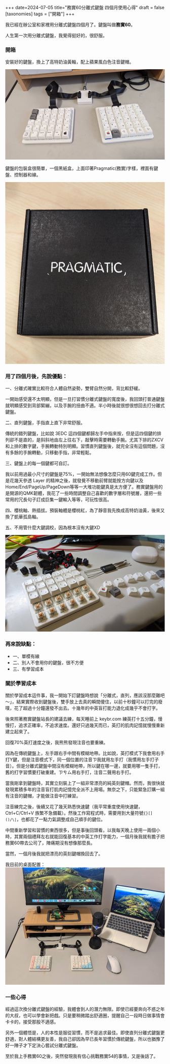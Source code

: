 +++
date=2024-07-05
title="務實60分離式鍵盤 四個月使用心得"
draft = false
[taxonomies]
tags = ["開箱"]
+++

我已經在辦公室和家裡用分離式鍵盤四個月了。鍵盤叫做**務實60**。

人生第一次用分離式鍵盤，我覺得挺好的，很舒服。

### 開箱

安裝好的鍵盤，換上了高特奶油黃軸，配上蘋果風白色注音鍵帽。

![務實60](/img/pragmatic/keyboard.jpg)

鍵盤的包裝盒很簡單，一個黑紙盒，上面印著Pragmatic(務實)字樣，裡面有鍵盤、控制器和線。

![Pragmatic60 Box](/img/pragmatic/box.jpg)

### 用了四個月後，先說優點：

一、分離式確實比較符合人體自然姿勢，雙臂自然分開，背比較舒緩。

一開始感受還不太明顯，但是一旦打習慣分離式鍵盤的寬度後，我回頭打普通鍵盤就明顯感受到背部緊繃，以及手腕的扭曲不適。半小時後就很想很想回去打分離式鍵盤。

二、直列鍵盤，手指直上直下非常舒服。

傳統的錯列鍵盤，比如說 3EDC 這四個鍵都歸左手中指來按，但是這四個鍵的排列卻不是直的，是斜斜地由左上往右下，敲擊時需要轉動手腕。尤其下排的ZXCV和上排的數字鍵，手腕轉動特別明顯。習慣直列鍵盤後，就完全沒有這個問題，沒有多餘的手腕轉動，只移動手指，非常輕鬆。

三、鍵盤上的每一個鍵都可自訂。

我以前用過最小尺寸的鍵盤是75%，一開始無法想像怎麼只用60鍵完成工作。但是花幾天參透 Layer 的精神之後，就發覺不移動前臂就能按方向鍵以及Home/End/PageUp/PageDown等等一大堆功能鍵真是太方便了。務實鍵盤用的是開源的QMK韌體，我花了一些時間調整自己喜歡的數字層和符號層，還把一些常用的冗長句子訂成巨集一鍵輸入等等，可玩性很高。

四、櫻桃軸、熱插拔。預裝軸體是櫻桃紅，為了靜音我先換成高特奶油黃，後來又換了凱華孤島軸。

五、不用管什麼大鍵調校，因為根本沒有大鍵XD

![Switch](/img/pragmatic/switch.jpg)

### 再來說缺點：

- 一、單模有線
- 二、別人不會用你的鍵盤，很不方便
- 三、有學習成本

### 關於學習成本

關於學習成本這件事，我一開始下訂鍵盤時想說「分離式，直列，應該沒那麼難吧～」，結果實際收到鍵盤後，雙手放上去真的瞬間傻住，以前十秒鐘可以打完的廢噗，花了超過十分鐘還發不出去。十幾年的中英盲打能力退化成幾乎不會打字。

後來照著務實鍵盤站長的建議去練，每天睡前上 keybr.com 練英打十五分鐘，慢慢打，追求正確率，不追求速度。還好只過幾天而已，英打的肌肉記憶就慢慢重新建立起來了。

回復70%英打速度之後，我熊熊發現注音也要重練。

因為在傳統鍵盤上，左手跟右手中間有模糊地帶。比如說，英打模式下我會用右手打Y鍵，但是注音模式下，同一個位置的注音ㄗ我就用左手打（我慣用左手打子音）。但是分離式鍵盤中間沒有模糊地帶，所以鍵在哪一邊，就要用哪一隻手打，舊的打字習慣要打破重建。ㄗㄘㄙ用右手打，注音二聲用右手打。

當我剛拿到鍵盤時，其實立刻裝上了一組非常漂亮的純英刻鍵帽。然而，我很快就發現累積多年的注音盲打肌肉記憶完全派不上用場。無奈之下，只能緊急訂購一組有注音的鍵帽，才能做注音中打練習。

注音練完之後，後續又花了幾天熟悉快速鍵（我平常重度使用快速鍵，Ctrl+C/Ctrl+V 族繁不急備載）。然後工作寫程式時，需要用到大量符號`{}[]()/\|`，也都花了一點力氣調整成自己順手的鍵位。

中間重新學習和習慣的東西很多，但是事後回頭看，以我每天晚上使用一兩個小時，其實兩個禮拜左右就能回復基本的中英工作打字能力，一個月後我就有膽子把務實60帶去公司了，陣痛期沒有想像那麼長。

當然，一個月後我就把漂亮的英刻鍵帽換回去了。

我目前的桌面配置：
![桌面配置](/img/pragmatic/desk.jpg)

### 一些心得

經過這次換分離式鍵盤的經驗，我體會到人的潛力無限。即使已經要奔向不惑之年的大叔，也可以學會新把戲。只是要稍微踏出舒適圈，提醒自己一段時日做事情會卡卡的，接受那股不適感。

另外一個體悟是，人的本性是服從習慣，而不是追求最佳。即使直列分離式鍵盤更舒適，對人體結構更友善，我自己卻因為早已長年習慣於傳統鍵盤，所以也猶豫了好一陣子才下定決心嘗試分離式鍵盤。

至於我上手務實60之後，突然發現我有信心挑戰務實54的事情，又是後話了。
